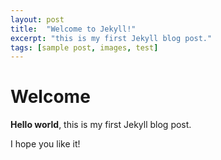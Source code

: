 ```yaml
---
layout: post
title:  "Welcome to Jekyll!"
excerpt: "this is my first Jekyll blog post."
tags: [sample post, images, test]
---
```



# Welcome

**Hello world**, this is my first Jekyll blog post.

I hope you like it!
